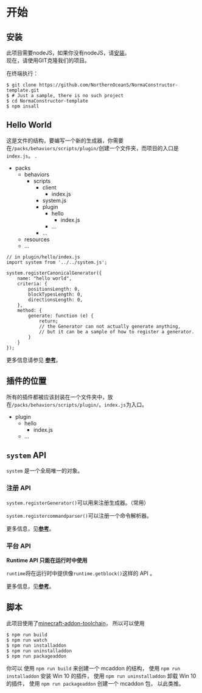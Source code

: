 # 开始 #

## 安装 ##
此项目需要nodeJS，如果你没有nodeJS，请[安装](https://nodejs.org/)。  
现在，请使用GIT克隆我们的项目。

在终端执行：
```shell
$ git clone https://github.com/NorthernOceanS/NormaConstructor-template.git
$ # Just a sample, there is no such project
$ cd NormaConstructor-template
$ npm insall
```

## Hello World ##
这是文件的结构，要编写一个新的生成器，你需要在`/packs/behaviors/scripts/plugin/`创建一个文件夹，而项目的入口是`index.js`。
.

  * packs 
    * behaviors
      * scripts
        * client
          * index.js
        * system.js
        * plugin
          * hello
            * index.js
          * ...
        * ...
    * resources
    * ...

```JS
// in plugin/hello/index.js
import system from '../../system.js';

system.registerCanonicalGenerator({
    name: "hello world",
    criteria: {
        positionsLength: 0,
        blockTypesLength: 0,
        directionsLength: 0,
    },
    method: {
        generate: function (e) {
            return;
            // the Generator can not actually generate anything,
            // but it can be a sample of how to register a generator.
        }
    }
});
```
更多信息请参见 [**参考**](reference.md)。


## 插件的位置

所有的插件都被应该封装在一个文件夹中，放在`/packs/behaviors/scripts/plugin/`。`index.js`为入口。
* plugin
  * hello
    * index.js 
  * ...

## `system` API ##
`system` 是一个全局唯一的对象。

### 注册 API ###
`system.registerGenerator()`可以用来注册生成器。（常用）

`system.registercommandparser()`可以注册一个命令解析器。

更多信息，见[**参考**](reference.md)。

### 平台 API ###
**Runtime API 只能在运行时中使用**

`runtime`将在运行时中提供像`runtime.getblock()`这样的 API 。

更多信息，见[**参考**](reference.md)。

## 脚本 ##
此项目使用了[minecraft-addon-toolchain](https://minecraft-addon-tools.github.io/)，
所以可以使用

```shell
$ npm run build
$ npm run watch
$ npm run installaddon
$ npm run uninstalladdon
$ npm run packageaddon
```
你可以
使用 `npm run build` 来创建一个 mcaddon 的结构，
使用 `npm run installaddon` 安装 Win 10 的插件，
使用 `npm run uninstalladdon` 卸载 Win 10 的插件，
使用 `npm run packageaddon` 创建一个 mcaddon 包，
以此类推。
